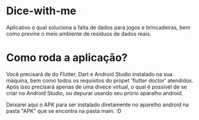 # Dice-with-me
Aplicativo o qual soluciona a falta de dados para jogos e brincadeiras, bem como previne o meio ambiente de resíduos de dados reais.

# Como roda a aplicação?
Você precisará de do Flutter, Dart e Android Studio instalado na sua máquina, bem como todos os requisitos do propet 'flutter doctor' atendidos.
Após isso precisará apenas de uma divece virtual, o qual é possivel de se criar no Android Studio, ou depurar usando seu prório aparalho android.

Deixarei aqui o APK para ser instalado diretamente no aparelho android na pasta "APK" que se encontra na pasta main. :D
